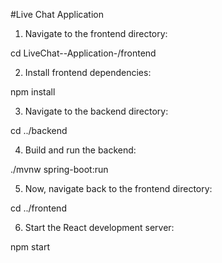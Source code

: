 #Live Chat Application

1. Navigate to the frontend directory:

cd LiveChat--Application-/frontend

2. Install frontend dependencies:

npm install

3. Navigate to the backend directory:

cd ../backend

4. Build and run the backend:

./mvnw spring-boot:run

5. Now, navigate back to the frontend directory:

cd ../frontend

6. Start the React development server:

npm start

 